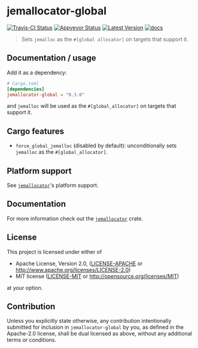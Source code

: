 # jemallocator-global

[![Travis-CI Status]][travis] [![Appveyor Status]][appveyor] [![Latest Version]][crates.io] [![docs]][docs.rs]

> Sets `jemalloc` as the `#[global allocator]` on targets that support it.

## Documentation / usage

Add it as a dependency:

```toml
# Cargo.toml
[dependencies]
jemallocator-global = "0.3.0"
```

and `jemalloc` will be used as the `#[global_allocator]` on targets that support
it.

## Cargo features

* `force_global_jemalloc` (disabled by default): unconditionally sets `jemalloc`
  as the `#[global_allocator]`.

[`jemallocator`]: https://github.com/gnzlbg/jemallocator/

## Platform support 

See [`jemallocator`]'s platform support.

## Documentation

For more information check out the [`jemallocator`] crate.

## License

This project is licensed under either of

 * Apache License, Version 2.0, ([LICENSE-APACHE](LICENSE-APACHE) or
   http://www.apache.org/licenses/LICENSE-2.0)
 * MIT license ([LICENSE-MIT](LICENSE-MIT) or
   http://opensource.org/licenses/MIT)

at your option.

## Contribution

Unless you explicitly state otherwise, any contribution intentionally submitted
for inclusion in `jemallocator-global` by you, as defined in the Apache-2.0 license,
shall be dual licensed as above, without any additional terms or conditions.

[travis]: https://travis-ci.org/gnzlbg/jemallocator
[Travis-CI Status]: https://travis-ci.org/gnzlbg/jemallocator.svg?branch=master
[appveyor]: https://ci.appveyor.com/project/gnzlbg/jemallocator/branch/master
[Appveyor Status]: https://ci.appveyor.com/api/projects/status/github/gnzlbg/jemallocator?branch=master&svg=true
[Latest Version]: https://img.shields.io/crates/v/jemallocator-global.svg
[crates.io]: https://crates.io/crates/jemallocator-global
[docs]: https://docs.rs/jemallocator-global/badge.svg
[docs.rs]: https://docs.rs/jemallocator-global/

